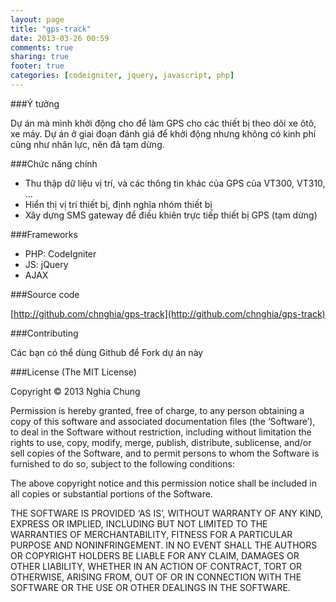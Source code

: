 ```yaml
---
layout: page
title: "gps-track"
date: 2013-03-26 00:59
comments: true
sharing: true
footer: true
categories: [codeigniter, jquery, javascript, php]
---
```


###Ý tưởng

Dự án mà mình khởi động cho để làm GPS cho các thiết bị theo dõi xe ôtô, xe máy.
Dự án ở giai đoạn đánh giá để khởi động nhưng không có kinh phí cũng như nhân lực,
nên đã tạm dừng.

###Chức năng chính

- Thu thập dữ liệu vị trí, và các thông tin khác của GPS của VT300, VT310, ...
- Hiển thị vị trí thiết bị, định nghĩa nhóm thiết bị
- Xây dựng SMS gateway để điều khiên trực tiếp thiết bị GPS (tạm dừng)

###Frameworks

- PHP: CodeIgniter
- JS: jQuery
- AJAX

###Source code

[http://github.com/chnghia/gps-track](http://github.com/chnghia/gps-track)

###Contributing

Các bạn có thể dùng Github để Fork dự án này


###License
(The MIT License)

Copyright © 2013 Nghia Chung

Permission is hereby granted, free of charge, to any person obtaining a copy of this software and associated documentation files (the ‘Software’), to deal in the Software without restriction, including without limitation the rights to use, copy, modify, merge, publish, distribute, sublicense, and/or sell copies of the Software, and to permit persons to whom the Software is furnished to do so, subject to the following conditions:

The above copyright notice and this permission notice shall be included in all copies or substantial portions of the Software.

THE SOFTWARE IS PROVIDED ‘AS IS’, WITHOUT WARRANTY OF ANY KIND, EXPRESS OR IMPLIED, INCLUDING BUT NOT LIMITED TO THE WARRANTIES OF MERCHANTABILITY, FITNESS FOR A PARTICULAR PURPOSE AND NONINFRINGEMENT. IN NO EVENT SHALL THE AUTHORS OR COPYRIGHT HOLDERS BE LIABLE FOR ANY CLAIM, DAMAGES OR OTHER LIABILITY, WHETHER IN AN ACTION OF CONTRACT, TORT OR OTHERWISE, ARISING FROM, OUT OF OR IN CONNECTION WITH THE SOFTWARE OR THE USE OR OTHER DEALINGS IN THE SOFTWARE.
